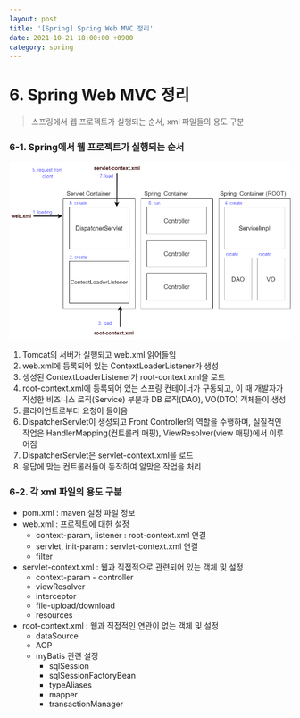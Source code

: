 ```yaml
---
layout: post
title: '[Spring] Spring Web MVC 정리'
date: 2021-10-21 18:00:00 +0900
category: spring
---
```


# 6. Spring Web MVC 정리

> 스프링에서 웹 프로젝트가 실행되는 순서, xml 파일들의 용도 구분



### 6-1. Spring에서 웹 프로젝트가 실행되는 순서

![spring](/assets/img/spring-16365260346711.png)

1. Tomcat의 서버가 실행되고 web.xml 읽어들임
2. web.xml에 등록되어 있는 ContextLoaderListener가 생성
3. 생성된 ContextLoaderListener가 root-context.xml을 로드
4. root-context.xml에 등록되어 있는 스프링 컨테이너가 구동되고, 이 때 개발자가 작성한 비즈니스 로직(Service) 부분과 DB 로직(DAO), VO(DTO) 객체들이 생성
5. 클라이언트로부터 요청이 들어옴
6. DispatcherServlet이 생성되고 Front Controller의 역할을 수행하며, 실질적인 작업은 HandlerMapping(컨트롤러 매핑), ViewResolver(view 매핑)에서 이루어짐
7. DispatcherServlet은 servlet-context.xml을 로드
8. 응답에 맞는 컨트롤러들이 동작하여 알맞은 작업을 처리





### 6-2. 각 xml 파일의 용도 구분

- pom.xml : maven 설정 파일 정보
- web.xml : 프로젝트에 대한 설정 
  - context-param, listener : root-context.xml 연결
  - servlet, init-param : servlet-context.xml 연결
  - filter
- servlet-context.xml : 웹과 직접적으로 관련되어 있는 객체 및 설정
  - context-param - controller
  - viewResolver
  - interceptor
  - file-upload/download
  - resources
- root-context.xml : 웹과 직접적인 연관이 없는 객체 및 설정
  - dataSource
  - AOP
  - myBatis 관련 설정
    - sqlSession
    - sqlSessionFactoryBean
    - typeAliases
    - mapper
    - transactionManager

